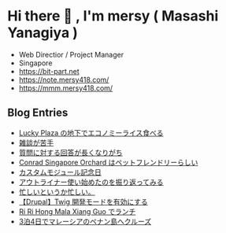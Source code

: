 # Hi there 👋 , I'm mersy ( Masashi Yanagiya )

- Web Directior / Project Manager
- Singapore
- https://bit-part.net
- https://note.mersy418.com/
- https://mmm.mersy418.com/

## Blog Entries
<!-- BLOG-POST-LIST:START -->
- [Lucky Plaza の地下でエコノミーライス食べる](https://mersy.hatenablog.com/entry/2024/11/16/120000)
- [雑談が苦手](https://mersy.hatenablog.com/entry/2024/11/15/194317)
- [質問に対する回答が長くなりがち](https://mersy.hatenablog.com/entry/2024/11/14/053737)
- [Conrad Singapore Orchard はペットフレンドリーらしい](https://mersy.hatenablog.com/entry/2024/11/13/061145)
- [カスタムモジュール記念日](https://mersy.hatenablog.com/entry/2024/11/12/180000)
- [アウトライナー使い始めたのを振り返ってみる](https://mersy.hatenablog.com/entry/2024/11/11/044332)
- [忙しいというか忙しい。](https://mersy.hatenablog.com/entry/2024/11/07/213711)
- [【Drupal】Twig 開発モードを有効にする](https://zenn.dev/mersy/articles/4dfda87a4e5dec)
- [Ri Ri Hong Mala Xiang Guo でランチ](https://mersy.hatenablog.com/entry/2024/10/27/153917)
- [3泊4日でマレーシアのペナン島へクルーズ](https://mersy.hatenablog.com/entry/2024/10/22/000000)
<!-- BLOG-POST-LIST:END -->
